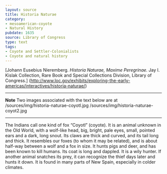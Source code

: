 ```yaml
---
layout: source
title: Historia Naturae
category: 
- mesoamerican-coyote
- Natural History
pubdate: 1635
source: Library of Congress
type: text
tags:
- Coyote and Settler-Colonialists
- Coyote and natural history
---
```

[Johann Eusebius Nieremberg. *Historia Naturae, Maxime Peregrinae.* Jay I. Kislak Collection, Rare Book and Special Collections Division, Library of Congress.] (http://www.loc.gov/exhibits/exploring-the-early-americas/interactives/historia-naturae/)
***
**Note**
Two images associated with the text below are at
/sources/img/historia-naturae-coyotl.jpg
/sources/img/historia-naturae-coyot2.jpg
***

The Indians call one kind of fox “Coyotl” (coyote). It is an animal unknown in the Old World, with a wolf-like head, big, bright, pale eyes, small, pointed ears and a dark, long snout. Its claws are thick and curved, and its tail long and thick. It resembles our foxes (to whom it may be related), and is about half-way between a wolf and a fox in size. It hunts pigs and deer, and has been known to kill humans. Its coat is long and dappled. It is a wily hunter. If another animal snatches its prey, it can recognize the thief days later and hunts it down.  It is found in many parts of New Spain, especially in colder climates.
